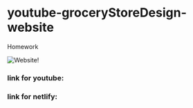 # youtube-groceryStoreDesign-website
 Homework

![ Website!](img/readme.jpg)

### link for youtube:  
### link for netlify:  
